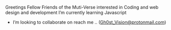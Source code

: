Greetings Fellow Friends of the Muti-Verse
interested in Coding and web design and development 
I’m currently learning Javascript
- I’m looking to collaborate on 
reach me ..  (Gh0st_Vision@protonmail.com)

<!---
ghostjw810/ghostjw810 is a 
--->
